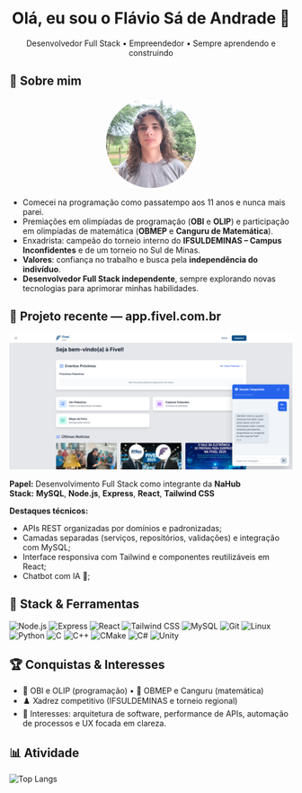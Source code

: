<h1 align="center">Olá, eu sou o Flávio Sá de Andrade 👋</h1>
<p align="center">
  Desenvolvedor Full Stack • Empreendedor • Sempre aprendendo e construindo
</p>

## 👤 Sobre mim

<p align="center">
  <img src="./assets/perfil.jpg" width="160" alt="Foto de Flávio Sá de Andrade" style="border-radius: 50%;" />
</p>

- Comecei na programação como passatempo aos 11 anos e nunca mais parei.
- Premiações em olimpíadas de programação (**OBI** e **OLIP**) e participação em olimpíadas de matemática (**OBMEP** e **Canguru de Matemática**).
- Enxadrista: campeão do torneio interno do **IFSULDEMINAS – Campus Inconfidentes** e de um torneio no Sul de Minas.
- **Valores**: confiança no trabalho e busca pela **independência do indivíduo**.
- **Desenvolvedor Full Stack independente**, sempre explorando novas tecnologias para aprimorar minhas habilidades.

## 🚀 Projeto recente — app.fivel.com.br

<a href="https://app.fivel.com.br" target="_blank">
  <img src="./assets/fivel-screenshot.png" alt="Print do projeto app.fivel.com.br" />
</a>

**Papel:** Desenvolvimento Full Stack como integrante da **NaHub**  
**Stack:** **MySQL**, **Node.js**, **Express**, **React**, **Tailwind CSS**

**Destaques técnicos:**
- APIs REST organizadas por domínios e padronizadas;
- Camadas separadas (serviços, repositórios, validações) e integração com MySQL;
- Interface responsiva com Tailwind e componentes reutilizáveis em React;
- Chatbot com IA 🤖;


## 🧰 Stack & Ferramentas

<p>
  <img alt="Node.js" src="https://img.shields.io/badge/Node.js-43853D.svg?logo=node.js&logoColor=white" />
  <img alt="Express" src="https://img.shields.io/badge/Express.js-404d59.svg?logo=express&logoColor=white" />
  <img alt="React" src="https://img.shields.io/badge/React-20232a.svg?logo=react&logoColor=61DAFB" />
  <img alt="Tailwind CSS" src="https://img.shields.io/badge/Tailwind_CSS-0ea5e9.svg?logo=tailwindcss&logoColor=white" />
  <img alt="MySQL" src="https://img.shields.io/badge/MySQL-005C84.svg?logo=mysql&logoColor=white" />
  <img alt="Git" src="https://img.shields.io/badge/Git-F05033.svg?logo=git&logoColor=white" />
  <img alt="Linux" src="https://img.shields.io/badge/Linux-FCC624.svg?logo=linux&logoColor=black" />
  <img alt="Python" src="https://img.shields.io/badge/Python-3776AB.svg?logo=python&logoColor=white" />
  <img alt="C" src="https://img.shields.io/badge/C-00599C.svg?logo=c&logoColor=white" />
  <img alt="C++" src="https://img.shields.io/badge/C%2B%2B-00599C.svg?logo=c%2B%2B&logoColor=white" />
  <img alt="CMake" src="https://img.shields.io/badge/CMake-064F8C.svg?logo=cmake&logoColor=white" />
  <img alt="C#" src="https://img.shields.io/badge/C%23-239120.svg?logo=c-sharp&logoColor=white" />
  <img alt="Unity" src="https://img.shields.io/badge/Unity-000000.svg?logo=unity&logoColor=white" />
</p>

## 🏆 Conquistas & Interesses

- 🥇 OBI e OLIP (programação) • 📐 OBMEP e Canguru (matemática)  
- ♟️ Xadrez competitivo (IFSULDEMINAS e torneio regional)  
- 🔭 Interesses: arquitetura de software, performance de APIs, automação de processos e UX focada em clareza.

## 📊 Atividade
<p>
  <img alt="Top Langs" height="165" src="https://github-readme-stats.vercel.app/api/top-langs/?username=Flavio461&layout=compact&theme=react&hide_border=true" />
</p>

